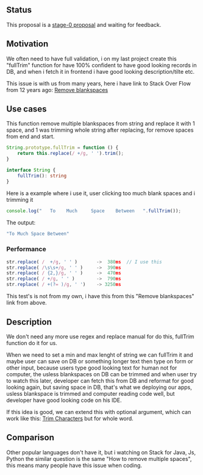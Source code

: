 ## Status

This proposal is a [stage-0 proposal](https://github.com/tc39/proposals/blob/master/stage-0-proposals.md) and waiting for feedback.

## Motivation

We often need to have full validation, i on my last project create this "fullTrim" function for have 100% confident to have good looking records in DB, and when i fetch it in frontend i have good looking description/tilte etc.

This issue is with us from many years, here i have link to Stack Over Flow from 12 years ago:
<a href="https://stackoverflow.com/questions/1981349/regex-to-replace-multiple-spaces-with-a-single-space" target="_blank">Remove blankspaces</a>

## Use cases

This function remove multiple blankspaces from string and replace it with 1 space, and 1 was trimming whole string after replacing, for remove spaces from end and start.

```ts
String.prototype.fullTrim = function () {
    return this.replace(/ +/g, ' ').trim();
}

interface String {
    fullTrim(): string
}
```

Here is a example where i use it, user clicking too much blank spaces and i trimming it

```ts
console.log("   To    Much     Space    Between   ".fullTrim());
```

The output:

```js
"To Much Space Between"
```

### Performance

```js
str.replace( /  +/g, ' ' )       ->  380ms  // I use this
str.replace( /\s\s+/g, ' ' )     ->  390ms
str.replace( / {2,}/g, ' ' )     ->  470ms
str.replace( / +/g, ' ' )        ->  790ms
str.replace( / +(?= )/g, ' ')    -> 3250ms
```

This test's is not from my own, i have this from this "Remove blankspaces" link from above.

## Description

We don't need any more use regex and replace manual for do this, fullTrim function do it for us.

When we need to set a min and max lenght of string we can fullTrim it and maybe user can save on DB or something longer text then type on form or other input, because users type good looking text for human not for computer, the usless blankspaces on DB can be trimmed and when user try to watch this later, developer can fetch this from DB and reformat for good looking again, but saving space in DB, that's what we deploying our apps, usless blankspace is trimmed and computer reading code well, but developer have good looking code on his IDE.

If this idea is good, we can extend this with optional argument, which can work like this:
<a href="https://github.com/Kingwl/proposal-string-trim-characters" target="_blank">Trim Characters</a> but for whole word.

## Comparison

Other popular languages don't have it, but i watching on Stack for Java, Js, Python the similar question is the same "How to remove multiple spaces", this means many people have this issue when coding.
